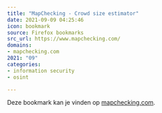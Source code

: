 ```yaml
---
title: "MapChecking - Crowd size estimator"
date: 2021-09-09 04:25:46
icon: bookmark
source: Firefox bookmarks
src_url: https://www.mapchecking.com/
domains:
- mapchecking.com
2021: "09"
categories:
- information security
- osint

---
```

Deze bookmark kan je vinden op [mapchecking.com](https://www.mapchecking.com/).
